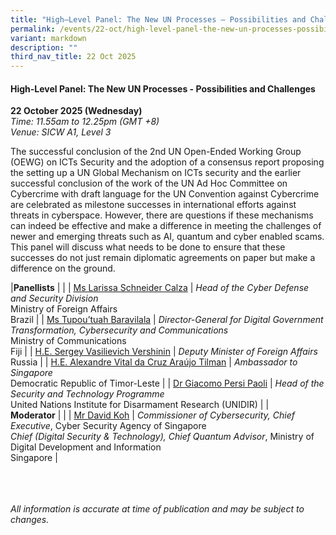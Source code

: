 ```yaml
---
title: "High–Level Panel: The New UN Processes – Possibilities and Challenges"
permalink: /events/22-oct/high-level-panel-the-new-un-processes-possibilities-and-challenges/
variant: markdown
description: ""
third_nav_title: 22 Oct 2025
---
```

#### **High-Level Panel: The New UN Processes - Possibilities and Challenges**

**22 October 2025 (Wednesday)**  
*Time: 11.55am to 12.25pm (GMT +8)*
<br>*Venue: SICW A1, Level 3*

The successful conclusion of the 2nd UN Open-Ended Working Group (OEWG) on ICTs Security and the adoption of a consensus report proposing the setting up a UN Global Mechanism on ICTs security and the earlier successful conclusion of the work of the UN Ad Hoc Committee on Cybercrime with draft language for the UN Convention against Cybercrime are celebrated as milestone successes in international efforts against threats in cyberspace. However, there are questions if these mechanisms can indeed be effective and make a difference in meeting the challenges of newer and emerging threats such as AI, quantum and cyber enabled scams. This panel will discuss what needs to be done to ensure that these successes do not just remain diplomatic agreements on paper but make a difference on the ground. 

|**Panellists**          |                                                              |
| [Ms Larissa Schneider Calza](/speakers/ms-larissa-schneider-calza/)  | *Head of the Cyber Defense and Security Division*<br>Ministry of Foreign Affairs<br>Brazil      |
| [Ms Tupou’tuah Baravilala](/speakers/ms-tupou-tuah-baravilala/)  | *Director-General for Digital Government Transformation, Cybersecurity and Communications* <br>Ministry of Communications<br>Fiji      |
| [H.E. Sergey Vasilievich Vershinin](/speakers/he-sergey-vasilievich-vershinin/)  | *Deputy Minister of Foreign Affairs* <br>Russia      |
| [H.E. Alexandre Vital da Cruz Araújo Tilman](/speakers/he-alexandre-vital-da-cruz-ara-jo-tilman/)  | *Ambassador to Singapore* <br>Democratic Republic of Timor-Leste      |
| [Dr Giacomo Persi Paoli](/speakers/dr-giacomo-persi-paoli/)  | *Head of the Security and Technology Programme* <br>United Nations Institute for Disarmament Research (UNIDIR)      |
|<br>**Moderator**          |                                                              |
| [Mr David Koh](/speakers/mr-david-koh/)  | *Commissioner of Cybersecurity, Chief Executive*, Cyber Security Agency of Singapore<br>*Chief (Digital Security &amp; Technology), Chief Quantum Advisor*, Ministry of Digital Development and Information<br>Singapore      |

<br><br><br>
*All information is accurate at time of publication and may be subject to changes.*